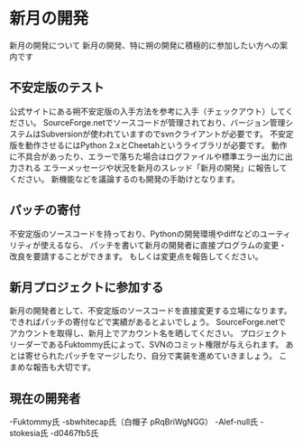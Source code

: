 # 新月の開発

新月の開発について
新月の開発、特に朔の開発に積極的に参加したい方への案内です

## 不安定版のテスト
公式サイトにある朔不安定版の入手方法を参考に入手（チェックアウト）してください。
SourceForge.netでソースコードが管理されており、バージョン管理システムはSubversionが使われていますのでsvnクライアントが必要です。
不安定版を動作させるにはPython 2.xとCheetahというライブラリが必要です。
動作に不具合があったり、エラーで落ちた場合はログファイルや標準エラー出力に出力される
エラーメッセージや状況を新月のスレッド「新月の開発」に報告してください。
新機能などを議論するのも開発の手助けとなります。

## パッチの寄付
不安定版のソースコードを持っており、Pythonの開発環境やdiffなどのユーティリティが使えるなら、
パッチを書いて新月の開発者に直接プログラムの変更・改良を要請することができます。
もしくは変更点を報告してください。

## 新月プロジェクトに参加する
新月の開発者として、不安定版のソースコードを直接変更する立場になります。
できればパッチの寄付などで実績があるとよいでしょう。
SourceForge.netでアカウントを取得し、新月上でアカウント名を晒してください。
プロジェクトリーダーであるFuktommy氏によって、SVNのコミット権限が与えられます。
あとは寄せられたパッチをマージしたり、自分で実装を進めていきましょう。
こまめな報告も大切です。

## 現在の開発者
-Fuktommy氏
-sbwhitecap氏（白帽子 pRqBriWgNGG）
-Alef-null氏
-stokesia氏
-d0467fb5氏
